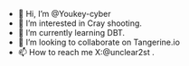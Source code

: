 - 👋 Hi, I’m @Youkey-cyber
- 👀 I’m interested in Cray shooting.
- 🌱 I’m currently learning DBT.
- 💞️ I’m looking to collaborate on Tangerine.io
- 📫 How to reach me X:@unclear2st .

<!---
Youkey-cyber/Youkey-cyber is a ✨ special ✨ repository because its `README.md` (this file) appears on your GitHub profile.
You can click the Preview link to take a look at your changes.
--->
